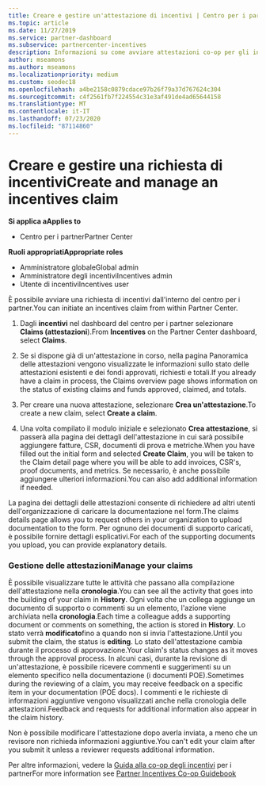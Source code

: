 ```yaml
---
title: Creare e gestire un'attestazione di incentivi | Centro per i partner
ms.topic: article
ms.date: 11/27/2019
ms.service: partner-dashboard
ms.subservice: partnercenter-incentives
description: Informazioni su come avviare attestazioni co-op per gli incentivi dal centro per i partner. È possibile visualizzare tutte le attività che passano alla compilazione dell'attestazione nella cronologia.
author: mseamons
ms.author: mseamons
ms.localizationpriority: medium
ms.custom: seodec18
ms.openlocfilehash: a4be2158c0879cdace97b26f79a37d767624c304
ms.sourcegitcommit: c4f2561fb7f224554c31e3af491de4ad65644158
ms.translationtype: MT
ms.contentlocale: it-IT
ms.lasthandoff: 07/23/2020
ms.locfileid: "87114860"
---
```

# <a name="create-and-manage-an-incentives-claim"></a><span data-ttu-id="bccde-104">Creare e gestire una richiesta di incentivi</span><span class="sxs-lookup"><span data-stu-id="bccde-104">Create and manage an incentives claim</span></span>

<span data-ttu-id="bccde-105">**Si applica a**</span><span class="sxs-lookup"><span data-stu-id="bccde-105">**Applies to**</span></span>
- <span data-ttu-id="bccde-106">Centro per i partner</span><span class="sxs-lookup"><span data-stu-id="bccde-106">Partner Center</span></span>

<span data-ttu-id="bccde-107">**Ruoli appropriati**</span><span class="sxs-lookup"><span data-stu-id="bccde-107">**Appropriate roles**</span></span>

- <span data-ttu-id="bccde-108">Amministratore globale</span><span class="sxs-lookup"><span data-stu-id="bccde-108">Global admin</span></span>
- <span data-ttu-id="bccde-109">Amministratore degli incentivi</span><span class="sxs-lookup"><span data-stu-id="bccde-109">Incentives admin</span></span>
- <span data-ttu-id="bccde-110">Utente di incentivi</span><span class="sxs-lookup"><span data-stu-id="bccde-110">Incentives user</span></span>

<span data-ttu-id="bccde-111">È possibile avviare una richiesta di incentivi dall'interno del centro per i partner.</span><span class="sxs-lookup"><span data-stu-id="bccde-111">You can initiate an incentives claim from within Partner Center.</span></span> 

1. <span data-ttu-id="bccde-112">Dagli **incentivi** nel dashboard del centro per i partner selezionare **Claims (attestazioni**).</span><span class="sxs-lookup"><span data-stu-id="bccde-112">From **Incentives** on the Partner Center dashboard, select **Claims**.</span></span>

2.  <span data-ttu-id="bccde-113">Se si dispone già di un'attestazione in corso, nella pagina Panoramica delle attestazioni vengono visualizzate le informazioni sullo stato delle attestazioni esistenti e dei fondi approvati, richiesti e totali.</span><span class="sxs-lookup"><span data-stu-id="bccde-113">If you already have a claim in process, the Claims overview page shows information on the status of existing claims and funds approved, claimed, and totals.</span></span>

3.  <span data-ttu-id="bccde-114">Per creare una nuova attestazione, selezionare **Crea un'attestazione**.</span><span class="sxs-lookup"><span data-stu-id="bccde-114">To create a new claim, select **Create a claim**.</span></span>

4.  <span data-ttu-id="bccde-115">Una volta compilato il modulo iniziale e selezionato **Crea attestazione**, si passerà alla pagina dei dettagli dell'attestazione in cui sarà possibile aggiungere fatture, CSR, documenti di prova e metriche.</span><span class="sxs-lookup"><span data-stu-id="bccde-115">When you have filled out the initial form and selected **Create Claim**, you will be taken to the Claim detail page where you will be able to add invoices, CSR's, proof documents, and metrics.</span></span> <span data-ttu-id="bccde-116">Se necessario, è anche possibile aggiungere ulteriori informazioni.</span><span class="sxs-lookup"><span data-stu-id="bccde-116">You can also add additional information if needed.</span></span>

<span data-ttu-id="bccde-117">La pagina dei dettagli delle attestazioni consente di richiedere ad altri utenti dell'organizzazione di caricare la documentazione nel form.</span><span class="sxs-lookup"><span data-stu-id="bccde-117">The claims details page allows you to request others in your organization to upload documentation to the form.</span></span> <span data-ttu-id="bccde-118">Per ognuno dei documenti di supporto caricati, è possibile fornire dettagli esplicativi.</span><span class="sxs-lookup"><span data-stu-id="bccde-118">For each of the supporting documents you upload, you can provide explanatory details.</span></span> 

### <a name="manage-your-claims"></a><span data-ttu-id="bccde-119">Gestione delle attestazioni</span><span class="sxs-lookup"><span data-stu-id="bccde-119">Manage your claims</span></span>

<span data-ttu-id="bccde-120">È possibile visualizzare tutte le attività che passano alla compilazione dell'attestazione nella **cronologia**.</span><span class="sxs-lookup"><span data-stu-id="bccde-120">You can see all the activity that goes into the building of your claim in **History**.</span></span> <span data-ttu-id="bccde-121">Ogni volta che un collega aggiunge un documento di supporto o commenti su un elemento, l'azione viene archiviata nella **cronologia**.</span><span class="sxs-lookup"><span data-stu-id="bccde-121">Each time a colleague adds a supporting document or comments on something, the action is stored in **History**.</span></span> <span data-ttu-id="bccde-122">Lo stato verrà **modificato**fino a quando non si invia l'attestazione.</span><span class="sxs-lookup"><span data-stu-id="bccde-122">Until you submit the claim, the status is **editing**.</span></span> <span data-ttu-id="bccde-123">Lo stato dell'attestazione cambia durante il processo di approvazione.</span><span class="sxs-lookup"><span data-stu-id="bccde-123">Your claim's status changes as it moves through the approval process.</span></span> <span data-ttu-id="bccde-124">In alcuni casi, durante la revisione di un'attestazione, è possibile ricevere commenti e suggerimenti su un elemento specifico nella documentazione (i documenti POE).</span><span class="sxs-lookup"><span data-stu-id="bccde-124">Sometimes during the reviewing of a claim, you may receive feedback on a specific item in your documentation (POE docs).</span></span> <span data-ttu-id="bccde-125">I commenti e le richieste di informazioni aggiuntive vengono visualizzati anche nella cronologia delle attestazioni.</span><span class="sxs-lookup"><span data-stu-id="bccde-125">Feedback and requests for additional information also appear in the claim history.</span></span> 

<span data-ttu-id="bccde-126">Non è possibile modificare l'attestazione dopo averla inviata, a meno che un revisore non richieda informazioni aggiuntive.</span><span class="sxs-lookup"><span data-stu-id="bccde-126">You can't edit your claim after you submit it unless a reviewer requests additional information.</span></span>

<span data-ttu-id="bccde-127">Per altre informazioni, vedere la [Guida alla co-op degli incentivi](https://assets.microsoft.com/coop-guidebook.pdf) per i partner</span><span class="sxs-lookup"><span data-stu-id="bccde-127">For more information see [Partner Incentives Co-op Guidebook](https://assets.microsoft.com/coop-guidebook.pdf)</span></span>
